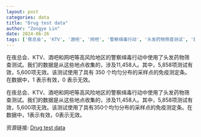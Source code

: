 ```yaml
---
layout: post
categories: data
title: "Drug test data"
author: "Zongye Lin"
date: 2024-06-26
tags: ['夜总会', 'KTV', '酒吧', '网吧', '警察缉毒行动', '头发药物筛查测试', '数据收集', '11', '458人', '5', '858项有效', '5', '600项无效', '免疫测定条', '350个采样点', '1有效', '0无效']
---
```


在夜总会、KTV、酒吧和网吧等高风险地区的警察缉毒行动中使用了头发药物筛查测试。我们的数据是从这些地点收集的，涉及11,458人。其中，5,858项测试有效，5,600项无效。该测试使用了具有 350 个均匀分布的采样点的免疫测定条。在数据中，1 表示有效，0 表示无效。

在夜总会、KTV、酒吧和网吧等高风险地区的警察缉毒行动中使用了头发药物筛查测试。我们的数据是从这些地点收集的，涉及11,458人。其中，5,858项测试有效，5,600项无效。该测试使用了具有350个均匀分布的采样点的免疫测定条。在数据中，1表示有效，0表示无效。

资源链接: [Drug test data](https://doi.org/10.57760/sciencedb.09379)
